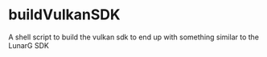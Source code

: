 # buildVulkanSDK
A shell script to build the vulkan sdk to end up with something similar to the LunarG SDK
